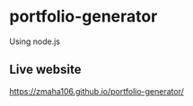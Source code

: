 # portfolio-generator

Using node.js


## Live website

https://zmaha106.github.io/portfolio-generator/
